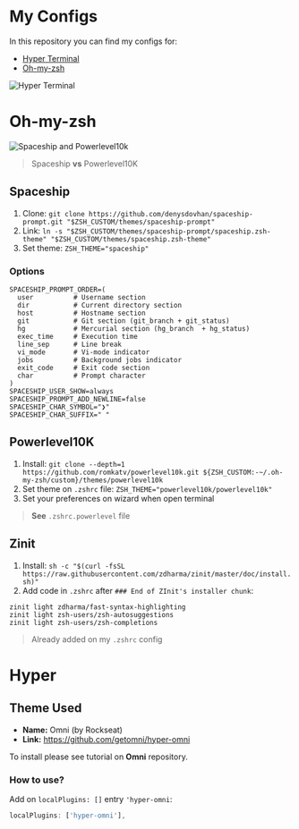 # My Configs
In this repository you can find my configs for:
- [Hyper Terminal](https://hyper.is/)
- [Oh-my-zsh](https://ohmyz.sh/)

![Hyper Terminal](https://i.ibb.co/FndX03L/image.png)

# Oh-my-zsh

![Spaceship and Powerlevel10k](https://i.ibb.co/qRJBcfg/Screenshot-at-May-21-08-57-11.png)

> Spaceship **vs** Powerlevel10K

## Spaceship
1. Clone: `git clone https://github.com/denysdovhan/spaceship-prompt.git "$ZSH_CUSTOM/themes/spaceship-prompt"`
1. Link: `ln -s "$ZSH_CUSTOM/themes/spaceship-prompt/spaceship.zsh-theme" "$ZSH_CUSTOM/themes/spaceship.zsh-theme"`
1. Set theme: `ZSH_THEME="spaceship"`

### Options
```
SPACESHIP_PROMPT_ORDER=(
  user          # Username section
  dir           # Current directory section
  host          # Hostname section
  git           # Git section (git_branch + git_status)
  hg            # Mercurial section (hg_branch  + hg_status)
  exec_time     # Execution time
  line_sep      # Line break
  vi_mode       # Vi-mode indicator
  jobs          # Background jobs indicator
  exit_code     # Exit code section
  char          # Prompt character
)
SPACESHIP_USER_SHOW=always
SPACESHIP_PROMPT_ADD_NEWLINE=false
SPACESHIP_CHAR_SYMBOL="❯"
SPACESHIP_CHAR_SUFFIX=" "
```

## Powerlevel10K
1. Install: `git clone --depth=1 https://github.com/romkatv/powerlevel10k.git ${ZSH_CUSTOM:-~/.oh-my-zsh/custom}/themes/powerlevel10k`
1. Set theme on `.zshrc` file: `ZSH_THEME="powerlevel10k/powerlevel10k"`
1. Set your preferences on wizard when open terminal

> **See** `.zshrc.powerlevel` file

## Zinit
1. Install: `sh -c "$(curl -fsSL https://raw.githubusercontent.com/zdharma/zinit/master/doc/install.sh)"`
1. Add code in `.zshrc` after `### End of ZInit's installer chunk`:
```
zinit light zdharma/fast-syntax-highlighting
zinit light zsh-users/zsh-autosuggestions
zinit light zsh-users/zsh-completions
```
> Already added on my `.zshrc` config

# Hyper

## Theme Used

- **Name:** Omni (by Rockseat)
- **Link:** https://github.com/getomni/hyper-omni

To install please see tutorial on **Omni** repository.

### How to use?

Add on `localPlugins: []` entry `'hyper-omni`:

```javascript
localPlugins: ['hyper-omni'],
```

